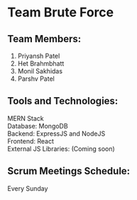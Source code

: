 # Team Brute Force
## Team Members:
1. Priyansh Patel
2. Het Brahmbhatt
3. Monil Sakhidas
4. Parshv Patel
## Tools and Technologies:
MERN Stack\
Database: MongoDB\
Backend: ExpressJS and NodeJS\
Frontend: React\
External JS Libraries: (Coming soon)
## Scrum Meetings Schedule:
Every Sunday
